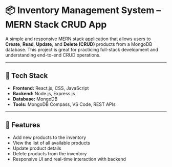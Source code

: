 # 📦 Inventory Management System – MERN Stack CRUD App

A simple and responsive MERN stack application that allows users to **Create**, **Read**, **Update**, and **Delete (CRUD)** products from a MongoDB database. This project is great for practicing full-stack development and understanding end-to-end CRUD operations.

---

## 🔧 Tech Stack

- **Frontend:** React.js, CSS, JavaScript  
- **Backend:** Node.js, Express.js  
- **Database:** MongoDB  
- **Tools:** MongoDB Compass, VS Code, REST APIs

---

## 🚀 Features

- Add new products to the inventory  
- View the list of all available products  
- Update product details  
- Delete products from the inventory  
- Responsive UI and real-time interaction with backend
